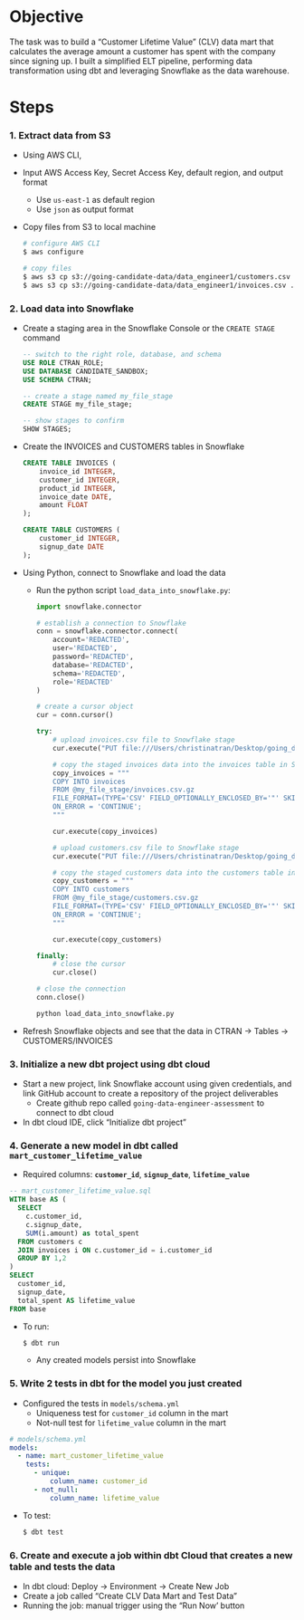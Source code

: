 # Objective

The task was to build a “Customer Lifetime Value” (CLV) data mart that calculates the average amount a customer has spent with the company since signing up. I built a simplified ELT pipeline, performing data transformation using dbt and leveraging Snowflake as the data warehouse. 

# Steps

### 1. Extract data from S3

- Using AWS CLI,
- Input AWS Access Key, Secret Access Key, default region, and output format
    - Use `us-east-1` as default region
    - Use `json` as output format
- Copy files from S3 to local machine
    
    ```bash
    # configure AWS CLI
    $ aws configure
    
    # copy files
    $ aws s3 cp s3://going-candidate-data/data_engineer1/customers.csv ./customers.csv
    $ aws s3 cp s3://going-candidate-data/data_engineer1/invoices.csv ./invoices.csv
    ```
    

### 2. Load data into Snowflake

- Create a staging area in the Snowflake Console or the `CREATE STAGE` command
    
    ```sql
    -- switch to the right role, database, and schema
    USE ROLE CTRAN_ROLE;
    USE DATABASE CANDIDATE_SANDBOX;
    USE SCHEMA CTRAN;
    
    -- create a stage named my_file_stage
    CREATE STAGE my_file_stage;
    
    -- show stages to confirm
    SHOW STAGES;
    ```
    
- Create the INVOICES and CUSTOMERS tables in Snowflake
    
    ```sql
    CREATE TABLE INVOICES (
        invoice_id INTEGER,
        customer_id INTEGER,
        product_id INTEGER,
        invoice_date DATE,
        amount FLOAT
    );
    
    CREATE TABLE CUSTOMERS (
        customer_id INTEGER,
        signup_date DATE
    );
    ```
    
- Using Python, connect to Snowflake and load the data
    - Run the python script `load_data_into_snowflake.py`:
        ```python
        import snowflake.connector

        # establish a connection to Snowflake
        conn = snowflake.connector.connect(
            account='REDACTED',
            user='REDACTED',
            password='REDACTED',
            database='REDACTED',
            schema='REDACTED',
            role='REDACTED'
        )
        
        # create a cursor object
        cur = conn.cursor()
        
        try:
            # upload invoices.csv file to Snowflake stage
            cur.execute("PUT file:///Users/christinatran/Desktop/going_data_engineer_assessment/invoices.csv @my_file_stage AUTO_COMPRESS=TRUE;")
        
            # copy the staged invoices data into the invoices table in Snowflake
            copy_invoices = """
            COPY INTO invoices 
            FROM @my_file_stage/invoices.csv.gz
            FILE_FORMAT=(TYPE='CSV' FIELD_OPTIONALLY_ENCLOSED_BY='"' SKIP_HEADER=1)
            ON_ERROR = 'CONTINUE';
            """
        
            cur.execute(copy_invoices)
        
            # upload customers.csv file to Snowflake stage
            cur.execute("PUT file:///Users/christinatran/Desktop/going_data_engineer_assessment/customers.csv @my_file_stage AUTO_COMPRESS=TRUE;")
        
            # copy the staged customers data into the customers table in Snowflake
            copy_customers = """
            COPY INTO customers
            FROM @my_file_stage/customers.csv.gz
            FILE_FORMAT=(TYPE='CSV' FIELD_OPTIONALLY_ENCLOSED_BY='"' SKIP_HEADER=1)
            ON_ERROR = 'CONTINUE';
            """
        
            cur.execute(copy_customers)
        
        finally:
            # close the cursor
            cur.close()
        
        # close the connection
        conn.close()
        ```
  
        ```bash
        python load_data_into_snowflake.py
        ```
        
- Refresh Snowflake objects and see that the data in CTRAN → Tables → CUSTOMERS/INVOICES

### 3. Initialize a new dbt project using dbt cloud

- Start a new project, link Snowflake account using given credentials, and link GitHub account to create a repository of the project deliverables
    - Create github repo called `going-data-engineer-assessment` to connect to dbt cloud
- In dbt cloud IDE, click “Initialize dbt project”

### 4. Generate a new model in dbt called `mart_customer_lifetime_value`

- Required columns: **`customer_id`**, **`signup_date`**, **`lifetime_value`**

```sql
-- mart_customer_lifetime_value.sql
WITH base AS (
  SELECT 
    c.customer_id,
    c.signup_date,
    SUM(i.amount) as total_spent
  FROM customers c
  JOIN invoices i ON c.customer_id = i.customer_id
  GROUP BY 1,2
)
SELECT 
  customer_id,
  signup_date,
  total_spent AS lifetime_value
FROM base
```

- To run:
    
    ```bash
    $ dbt run
    ```
    
    - Any created models persist into Snowflake

### 5. Write 2 tests in dbt for the model you just created

- Configured the tests in `models/schema.yml`
    - Uniqueness test for `customer_id` column in the mart
    - Not-null test for `lifetime_value` column in the mart

```yaml
# models/schema.yml
models:
  - name: mart_customer_lifetime_value
    tests:
      - unique:
          column_name: customer_id
      - not_null:
          column_name: lifetime_value
```

- To test:
    
    ```bash
    $ dbt test
    ```
    

### 6. Create and execute a job within dbt Cloud that creates a new table and tests the data

- In dbt cloud: Deploy → Environment → Create New Job
- Create a job called “Create CLV Data Mart and Test Data”
- Running the job: manual trigger using the “Run Now’ button
